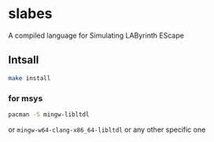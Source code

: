 # slabes

A compiled language for Simulating LAByrinth EScape

## Intsall

```bash
make install
```

### for msys

```bash
pacman -S mingw-libltdl
```

or `mingw-w64-clang-x86_64-libltdl` or any other specific one
